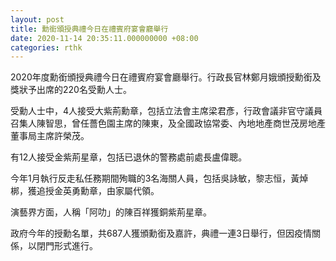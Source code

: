 ```yaml
---
layout: post
title: 勳銜頒授典禮今日在禮賓府宴會廳舉行
date: 2020-11-14 20:35:11.000000000 +08:00
categories: rthk
---
```


2020年度勳銜頒授典禮今日在禮賓府宴會廳舉行。行政長官林鄭月娥頒授勳銜及獎狀予出席的220名受勳人士。

受勳人士中，4人接受大紫荊勳章，包括立法會主席梁君彥，行政會議非官守議員召集人陳智思，曾任薔色園主席的陳東，及全國政協常委、內地地產商世茂房地產董事局主席許榮茂。

有12人接受金紫荊星章，包括已退休的警務處前處長盧偉聰。

今年1月執行反走私任務期間殉職的3名海關人員，包括吳詠敏，黎志恒，黃焯梆，獲追授金英勇勳章，由家屬代領。

演藝界方面，人稱「阿叻」的陳百祥獲銅紫荊星章。

政府今年的授勳名單，共687人獲頒勳銜及嘉許，典禮一連3日舉行，但因疫情關係，以閉門形式進行。
